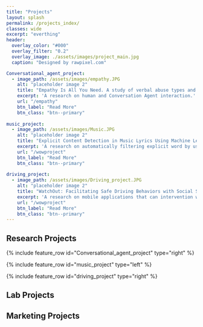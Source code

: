 ```yaml
---
title: "Projects"
layout: splash
permalink: /projects_index/
classes: wide
excerpt: "everthing"
header:
  overlay_color: "#000"
  overlay_filter: "0.2"
  overlay_image: ./assets/images/project_main.jpg
  caption: "Designed by rawpixel.com"

Conversational_agent_project:
  - image_path: /assets/images/empathy.JPG
    alt: "placeholder image 2"
    title: "Empathy Is All You Need. A study of verbal abuse types and conversational agents’ response styles"
    excerpt: 'A research on human and Conversation Agent interaction.'
    url: "/empathy"
    btn_label: "Read More"
    btn_class: "btn--primary"
    
music_project:
  - image_path: /assets/images/Music.JPG
    alt: "placeholder image 2"
    title: "Explicit Content Detection in Music Lyrics Using Machine Learning"
    excerpt: 'A research on automatically filtering explicit word by using machine learning technique.'
    url: "/wowproject"
    btn_label: "Read More"
    btn_class: "btn--primary"
    
driving_project:
  - image_path: /assets/images/Driving_project.JPG
    alt: "placeholder image 2"
    title: "WatchOut: Facilitating Safe Driving Behaviors with Social Support"
    excerpt: 'A research on mobile applications that can intervention with bad driving behaviors of drivers.'
    url: "/wowproject"
    btn_label: "Read More"
    btn_class: "btn--primary"
---
```



## Research Projects

{% include feature_row id="Conversational_agent_project" type="right" %}

{% include feature_row id="music_project" type="left" %}

{% include feature_row id="driving_project" type="right" %}

## Lab Projects

<!--{% include feature_row id="wowproject" type="left" %}-->

<!--{% include feature_row id="wowproject" type="right" %}-->

<!--{% include feature_row %}-->


## Marketing Projects
